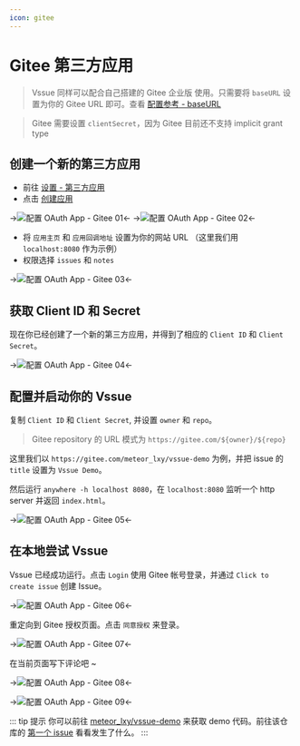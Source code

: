 ```yaml
---
icon: gitee
---
```


# Gitee 第三方应用

> Vssue 同样可以配合自己搭建的 Gitee 企业版 使用。只需要将 `baseURL` 设置为你的 Gitee URL 即可。查看 [配置参考 - baseURL](../options/README.md#baseurl)

> Gitee 需要设置 `clientSecret`，因为 Gitee 目前还不支持 implicit grant type

## 创建一个新的第三方应用

- 前往 [设置 - 第三方应用](https://gitee.com/oauth/applications)
- 点击 [创建应用](https://gitee.com/oauth/applications/new)

->![配置 OAuth App - Gitee 01](/img/oauth-app-gitee-01.png)<-
->![配置 OAuth App - Gitee 02](/img/oauth-app-gitee-02.png)<-

- 将 `应用主页` 和 `应用回调地址` 设置为你的网站 URL （这里我们用 `localhost:8080` 作为示例）
- 权限选择 `issues` 和 `notes`

->![配置 OAuth App - Gitee 03](/img/oauth-app-gitee-03.png)<-

## 获取 Client ID 和 Secret

现在你已经创建了一个新的第三方应用，并得到了相应的 `Client ID` 和 `Client Secret`。

->![配置 OAuth App - Gitee 04](/img/oauth-app-gitee-04.png)<-

## 配置并启动你的 Vssue

复制 `Client ID` 和 `Client Secret`, 并设置 `owner` 和 `repo`。

> Gitee repository 的 URL 模式为 `https://gitee.com/${owner}/${repo}`

这里我们以 `https://gitee.com/meteor_lxy/vssue-demo` 为例，并把 issue 的 `title` 设置为 `Vssue Demo`。

然后运行 `anywhere -h localhost 8080`，在 `localhost:8080` 监听一个 http server 并返回 `index.html`。

->![配置 OAuth App - Gitee 05](/img/oauth-app-gitee-05.png)<-

## 在本地尝试 Vssue

Vssue 已经成功运行。点击 `Login` 使用 Gitee 帐号登录，并通过 `Click to create issue` 创建 Issue。

->![配置 OAuth App - Gitee 06](/img/oauth-app-gitee-06.png)<-

重定向到 Gitee 授权页面。点击 `同意授权` 来登录。

->![配置 OAuth App - Gitee 07](/img/oauth-app-gitee-07.png)<-

在当前页面写下评论吧 ~

->![配置 OAuth App - Gitee 08](/img/oauth-app-gitee-08.png)<-

->![配置 OAuth App - Gitee 09](/img/oauth-app-gitee-09.png)<-

::: tip 提示
你可以前往 [meteor_lxy/vssue-demo](https://gitee.com/meteor_lxy/vssue-demo) 来获取 demo 代码。前往该仓库的 [第一个 issue](https://gitee.com/meteor_lxy/vssue-demo/issues/IWWTA) 看看发生了什么。
:::
